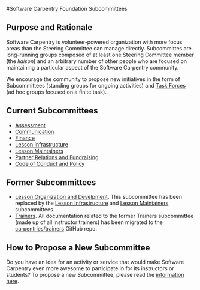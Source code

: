 #Software Carpentry Foundation Subcommittees

## Purpose and Rationale

Software Carpentry is volunteer-powered organization with more focus
areas than the Steering Committee can manage directly.  Subcommittes
are long-running groups composed of at least one Steering Committee
member (the *liaison*) and an arbitrary number of other people who are
focused on maintaining a particular aspect of the Software Carpentry
community.

We encourage the community to propose new initiatives in the form of
Subcommittees (standing groups for ongoing activities) and [Task
Forces](../TaskForces/README.md) (ad hoc groups focused on a finite
task).

## Current Subcommittees

* [Assessment](assessment/README.md)
* [Communication](communication/README.md)
* [Finance](finance/README.md)
* [Lesson Infrastructure](lesson-infrastructure/README.md)
* [Lesson Maintainers](maintainers/README.md)
* [Partner Relations and Fundraising](partner-relations/README.md)
* [Code of Conduct and Policy](policy-CoC/README.md)

## Former Subcommittees

* [Lesson Organization and Develpment](lessons/README.md).
  This subcommittee has been replaced by the [Lesson Infrastructure](lesson-infrastructure/README.md) and [Lesson Maintainers](maintainers/README.md) subcommittees.
* [Trainers](https://github.com/carpentries/trainers). All documentation related to the former Trainers subcommittee (made up of all instructor trainers) has been migrated to the [carpentries/trainers](https://github.com/carpentries/trainers) GitHub repo.  

## How to Propose a New Subcommittee

Do you have an idea for an activity or service that would make
Software Carpentry even more awesome to participate in for its
instructors or students?  To propose a new Subcommittee, please read
the [information here](proposal_instructions.md).
